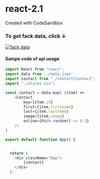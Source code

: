 # react-2.1
Created with CodeSandbox

### To get fack data, click &darr;

[![fack data](hhttps://mockaroo.com/assets/kangaroo-white-3a977872f8f57d25e13c772e9ae8756b0d1aa9a19fc49b1e4eb25ac8dc14c39a.svg)](https://mockaroo.com/)

#### Sampe code of api usage
```ts
import React from "react";
import data from './data.json'
import Contact from "./Contact/Contact";
import "./styles.css";

const contact = data.map( (item) =>
    <Contact
        key={item.id}
        first={item.firstname}
        last={item.lastname}
        image={item.image}
        online={Math.random() >= 0.5}
    />
)

export default function App() {


  return (
    <div className="App">
        {contact}
    </div>
  );
```

